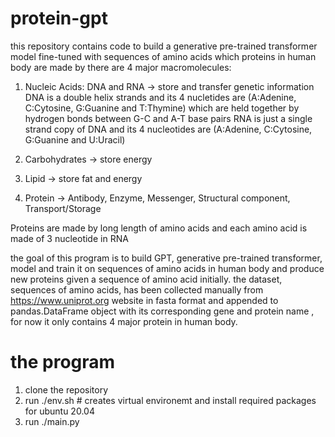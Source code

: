 # protein-gpt
this repository contains code to build a generative pre-trained transformer model fine-tuned with sequences of amino acids which proteins in human body are made by 
there are 4 major macromolecules:

1. Nucleic Acids: DNA and RNA -> store and transfer genetic information
DNA is a double helix strands and its 4 nucletides are (A:Adenine, C:Cytosine, G:Guanine and T:Thymine) which are held together by hydrogen bonds between G-C and A-T base pairs
RNA is just a single strand copy of DNA and its 4 nucleotides are (A:Adenine, C:Cytosine, G:Guanine and U:Uracil)

2. Carbohydrates -> store energy

3. Lipid -> store fat and energy

4. Protein -> Antibody, Enzyme, Messenger, Structural component, Transport/Storage

Proteins are made by long length of amino acids and each amino acid is made of 3 nucleotide in RNA

the goal of this program is to build GPT, generative pre-trained transformer, model and train it on sequences of amino acids in human body and produce new proteins given a sequence of amino acid initially. 
the dataset, sequences of amino acids, has been collected manually from https://www.uniprot.org website in fasta format and appended to pandas.DataFrame object with its corresponding gene and protein name , for now it only contains 4 major protein in human body. 
# the program
1. clone the repository
2. run ./env.sh # creates virtual environemt and install required packages for ubuntu 20.04
3. run ./main.py
